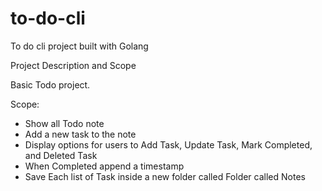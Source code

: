 # to-do-cli
To do cli project built with Golang

Project Description and Scope

Basic Todo project.

Scope:

- Show all Todo note
- Add a new task to the note
- Display options for users to Add Task, Update Task, Mark Completed, and Deleted Task
- When Completed append a timestamp
- Save Each list of Task inside a new folder called Folder called Notes
